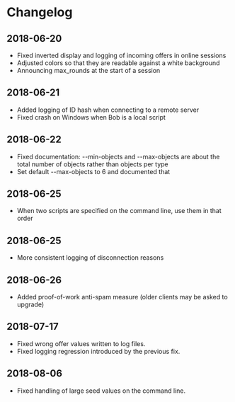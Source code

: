 # Changelog

## 2018-06-20

* Fixed inverted display and logging of incoming offers in online sessions
* Adjusted colors so that they are readable against a white background
* Announcing max_rounds at the start of a session

## 2018-06-21

* Added logging of ID hash when connecting to a remote server
* Fixed crash on Windows when Bob is a local script

## 2018-06-22

* Fixed documentation: --min-objects and --max-objects are about the total number of objects rather than objects per type
* Set default --max-objects to 6 and documented that

## 2018-06-25

* When two scripts are specified on the command line, use them in that order

## 2018-06-25

* More consistent logging of disconnection reasons

## 2018-06-26

* Added proof-of-work anti-spam measure (older clients may be asked to upgrade)

## 2018-07-17

* Fixed wrong offer values written to log files.
* Fixed logging regression introduced by the previous fix.

## 2018-08-06

* Fixed handling of large seed values on the command line.
